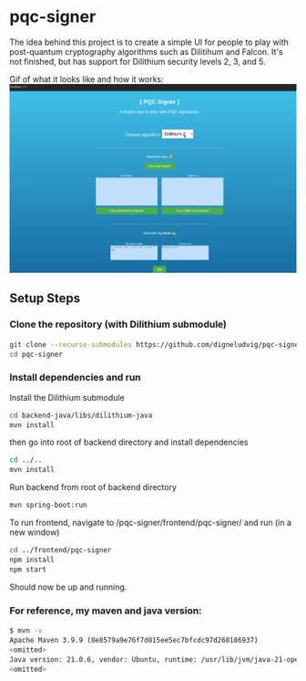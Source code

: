 # pqc-signer

The idea behind this project is to create a simple UI for people to play with post-quantum cryptography algorithms such as Dilitihum and Falcon. It's not finished, but has support for Dilithium security levels 2, 3, and 5.

Gif of what it looks like and how it works:
![](https://github.com/digneludvig/pqc-signer/blob/main/pqcsigner_demo.gif)

## Setup Steps

### Clone the repository (with Dilithium submodule)

```bash
git clone --recurse-submodules https://github.com/digneludvig/pqc-signer.git
cd pqc-signer
```
### Install dependencies and run
Install the Dilithium submodule
```bash
cd backend-java/libs/dilithium-java
mvn install
```
then go into root of backend directory and install dependencies
```bash
cd ../..
mvn install
```
Run backend from root of backend directory
```bash
mvn spring-boot:run
```

To run frontend, navigate to /pqc-signer/frontend/pqc-signer/ and run (in a new window)
```bash
cd ../frontend/pqc-signer
npm install
npm start
```

Should now be up and running.

### For reference, my maven and java version:
```bash
$ mvn -v
Apache Maven 3.9.9 (8e8579a9e76f7d015ee5ec7bfcdc97d260186937)
<omitted>
Java version: 21.0.6, vendor: Ubuntu, runtime: /usr/lib/jvm/java-21-openjdk-amd64
<omitted>
```
